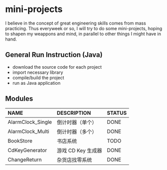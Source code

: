 # mini-projects

I believe in the concept of great engineering skills comes from mass practicing. Thus everyweek or so, I will try to do some mini-projects, hoping to shapen my weappons and mind, in parallel to other things I might have in hand.

## General Run Instruction (Java)

- download the source code for each project
- import necessary library
- compile/build the project
- run as Java application

## Modules

| NAME              | DESCRIPTION   | STATUS |
|:------------------|:--------------|:-------|
| AlarmClock_Single | 倒计时器（单个）      | DONE   |
| AlarmClock_Multi  | 倒计时器（多个）      | DONE   |
| BookStore         | 书店系统          | TODO   |
| CdKeyGenerator    | 游戏 CD Key 生成器 | DONE   |
| ChangeReturn      | 杂货店找零系统       | DONE   |
